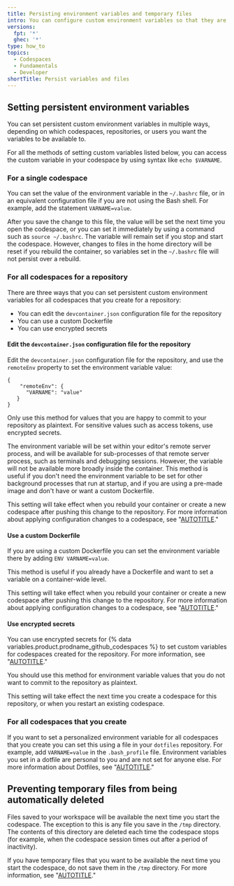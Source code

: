 ```yaml
---
title: Persisting environment variables and temporary files
intro: You can configure custom environment variables so that they are set to the same value every time you open a codespace. You can also ensure that temporary files are not deleted when a codespace stops.
versions:
  fpt: '*'
  ghec: '*'
type: how_to
topics:
  - Codespaces
  - Fundamentals
  - Developer
shortTitle: Persist variables and files
---
```


## Setting persistent environment variables

You can set persistent custom environment variables in multiple ways, depending on which codespaces, repositories, or users you want the variables to be available to.

For all the methods of setting custom variables listed below, you can access the custom variable in your codespace by using syntax like `echo $VARNAME`.

### For a single codespace

You can set the value of the environment variable in the `~/.bashrc` file, or in an equivalent configuration file if you are not using the Bash shell. For example, add the statement `VARNAME=value`.

After you save the change to this file, the value will be set the next time you open the codespace, or you can set it immediately by using a command such as `source ~/.bashrc`. The variable will remain set if you stop and start the codespace. However, changes to files in the home directory will be reset if you rebuild the container, so variables set in the `~/.bashrc` file will not persist over a rebuild.

### For all codespaces for a repository

There are three ways that you can set persistent custom environment variables for all codespaces that you create for a repository:

- You can edit the `devcontainer.json` configuration file for the repository
- You can use a custom Dockerfile
- You can use encrypted secrets

#### Edit the `devcontainer.json` configuration file for the repository

Edit the `devcontainer.json` configuration file for the repository, and use the `remoteEnv` property to set the environment variable value:

```
{
    "remoteEnv": {
      "VARNAME": "value"
   }
}
```

Only use this method for values that you are happy to commit to your repository as plaintext. For sensitive values such as access tokens, use encrypted secrets.

The environment variable will be set within your editor's remote server process, and will be available for sub-processes of that remote server process, such as terminals and debugging sessions. However, the variable will not be available more broadly inside the container. This method is useful if you don't need the environment variable to be set for other background processes that run at startup, and if you are using a pre-made image and don't have or want a custom Dockerfile.

This setting will take effect when you rebuild your container or create a new codespace after pushing this change to the repository. For more information about applying configuration changes to a codespace, see "[AUTOTITLE](/codespaces/setting-up-your-project-for-codespaces/adding-a-dev-container-configuration/introduction-to-dev-containers)."

#### Use a custom Dockerfile

If you are using a custom Dockerfile you can set the environment variable there by adding `ENV VARNAME=value`.

This method is useful if you already have a Dockerfile and want to set a variable on a container-wide level.

This setting will take effect when you rebuild your container or create a new codespace after pushing this change to the repository. For more information about applying configuration changes to a codespace, see "[AUTOTITLE](/codespaces/setting-up-your-project-for-codespaces/adding-a-dev-container-configuration/introduction-to-dev-containers)."

#### Use encrypted secrets

You can use encrypted secrets for {% data variables.product.prodname_github_codespaces %} to set custom variables for codespaces created for the repository. For more information, see "[AUTOTITLE](/codespaces/managing-your-codespaces/managing-encrypted-secrets-for-your-codespaces)."

You should use this method for environment variable values that you do not want to commit to the repository as plaintext.

This setting will take effect the next time you create a codespace for this repository, or when you restart an existing codespace.

### For all codespaces that you create

If you want to set a personalized environment variable for all codespaces that you create you can set this using a file in your `dotfiles` repository. For example, add `VARNAME=value` in the `.bash_profile` file. Environment variables you set in a dotfile are personal to you and are not set for anyone else. For more information about Dotfiles, see "[AUTOTITLE](/codespaces/customizing-your-codespace/personalizing-github-codespaces-for-your-account#dotfiles)."

## Preventing temporary files from being automatically deleted

Files saved to your workspace will be available the next time you start the codespace. The exception to this is any file you save in the `/tmp` directory. The contents of this directory are deleted each time the codespace stops (for example, when the codespace session times out after a period of inactivity).

If you have temporary files that you want to be available the next time you start the codespace, do not save them in the `/tmp` directory. For more information, see "[AUTOTITLE](/codespaces/customizing-your-codespace/setting-your-timeout-period-for-github-codespaces)."
